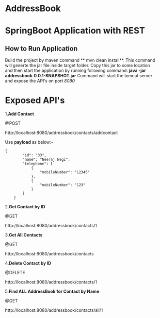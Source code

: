 # AddressBook


# SpringBoot Application with REST


## How to Run Application

Build the project by maven command ** mvn clean install**. This command will generte the jar file inside target folder. Copy this jar to some location and then start the application by running following command:
**java -jar addressbook-0.0.1-SNAPSHOT.jar**
Command will start the tomcat server and expose the API's on port _8080_

# Exposed API's

1.**Add Contact**

@POST

http://localhost:8080/addressbook/contacts/addcontact

Use **payload** as below:-
```
{
        "id": "33",
        "name": "Neeraj Negi",
        "telephone": [
            {
                "mobileNumber": "12345"
            },
            {
                "mobileNumber": "123"
            }
        ]
    }
```
2.**Get Contact by ID**

@GET

http://localhost:8080/addressbook/contacts/1

3.**Get All Contacts**

@GET

http://localhost:8080/addressbook/contacts


4.**Delete Contact by ID**

@DELETE

http://localhost:8080/addressbook/contacts/1

5.**Find ALL AddressBook for Contact by Name**

@GET

http://localhost:8080/addressbook/contacts/all/1


